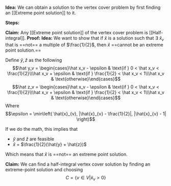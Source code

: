 **Idea:** We can obtain a solution to the vertex cover problem by first finding an [[Extreme point solution]] to it.

**Steps:** 

**Claim:** Any [[Extreme point solution]] of the vertex cover problem is [[Half-integral]]. 
**Proof:** 
	**Idea:** We want to show that if $\hat{x}$ is a solution such that $\exists \ \hat{x}_{v}$ that is ==not== a multiple of $\frac{1}{2}$, then $\hat{x}$ ==cannot be an extreme point solution.==

Define $\hat{y},  \hat{z}$ as the following
$$\hat y_v = \begin{cases}\hat x_v - \epsilon & \text{if } 0 < \hat x_v < \frac{1}{2}\\\hat x_v + \epsilon & \text{if } \frac{1}{2} < \hat x_v < 1\\\hat x_v & \text{otherwise}\end{cases}$$
$$\hat z_v = \begin{cases}\hat x_v - \epsilon & \text{if } 0 < \hat x_v < \frac{1}{2}\\\hat x_v + \epsilon & \text{if } \frac{1}{2} < \hat x_v < 1\\\hat x_v & \text{otherwise}\end{cases}$$
Where 
$$\epsilon = \min\left( \hat{x}_{v}, |\hat{x}_{v} - \frac{1}{2}|, |\hat{x}_{v} - 1| \right)$$

If we do the math, this implies that

- $\hat{y}$ and $\hat{z}$ are feasible
- $\hat{x}$  = $\frac{1}{2}(\hat{y} + \hat{z})$

Which means that $\hat{x}$ is ==not== an extreme point solution.

**Claim:** We can find a half-integral vertex cover solution by finding an extreme-point solution and choosing
$$C = \{ v \in V | \tilde{x}_{v} > 0 \}$$
